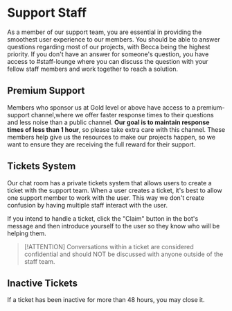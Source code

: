 # Support Staff

As a member of our support team, you are essential in providing the smoothest user experience to our members. You should be able to answer questions regarding most of our projects, with Becca being the highest priority. If you don't have an answer for someone's question, you have access to #staff-lounge where you can discuss the question with your fellow staff members and work together to reach a solution.

## Premium Support

Members who sponsor us at Gold level or above have access to a premium-support channel,where we offer faster response times to their questions and less noise than a public channel. **Our goal is to maintain response times of less than 1 hour**, so please take extra care with this channel. These members help give us the resources to make our projects happen, so we want to ensure they are receiving the full reward for their support.

## Tickets System

Our chat room has a private tickets system that allows users to create a ticket with the support team. When a user creates a ticket, it's best to allow one support member to work with the user. This way we don't create confusion by having multiple staff interact with the user.

If you intend to handle a ticket, click the "Claim" button in the bot's message and then introduce yourself to the user so they know who will be helping them.

> [!ATTENTION]
> Conversations within a ticket are considered confidential and should NOT be discussed with anyone outside of the staff team.

## Inactive Tickets

If a ticket has been inactive for more than 48 hours, you may close it.
